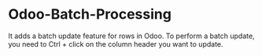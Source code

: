 # Odoo-Batch-Processing
It adds a batch update feature for rows in Odoo. To perform a batch update, you need to Ctrl + click on the column header you want to update.
